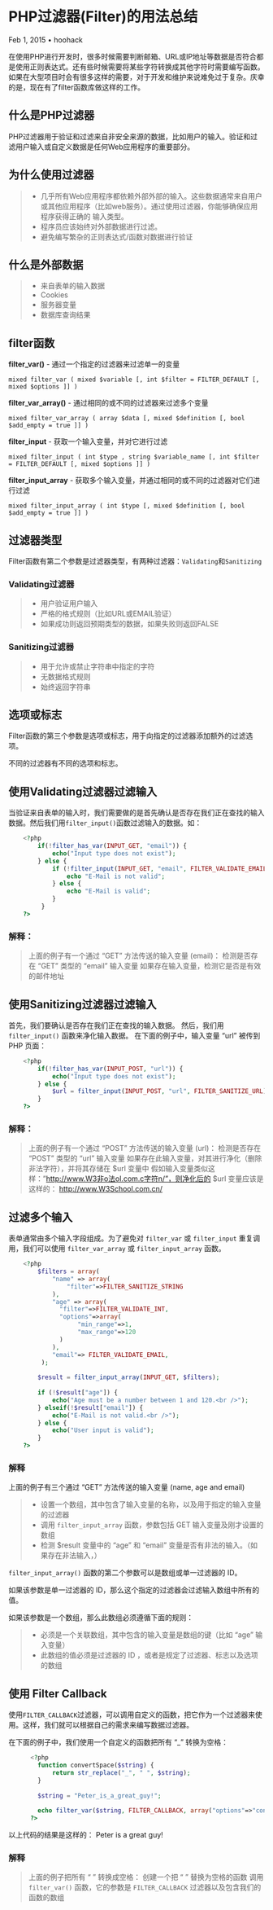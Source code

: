 # PHP过滤器(Filter)的用法总结

Feb 1, 2015 • hoohack

在使用PHP进行开发时，很多时候需要判断邮箱、URL或IP地址等数据是否符合都是使用正则表达式。还有些时候需要将某些字符转换成其他字符时需要编写函数。如果在大型项目时会有很多这样的需要，对于开发和维护来说难免过于复杂。庆幸的是，现在有了filter函数库做这样的工作。

## 什么是PHP过滤器

PHP过滤器用于验证和过滤来自非安全来源的数据，比如用户的输入。验证和过滤用户输入或自定义数据是任何Web应用程序的重要部分。

## 为什么使用过滤器

> * 几乎所有Web应用程序都依赖外部外部的输入。这些数据通常来自用户或其他应用程序（比如web服务）。通过使用过滤器，你能够确保应用程序获得正确的 输入类型。
> * 程序员应该始终对外部数据进行过滤。
> * 避免编写繁杂的正则表达式/函数对数据进行验证

## 什么是外部数据

> * 来自表单的输入数据
> * Cookies
> * 服务器变量
> * 数据库查询结果

## filter函数

**filter_var()** - 通过一个指定的过滤器来过滤单一的变量

    mixed filter_var ( mixed $variable [, int $filter = FILTER_DEFAULT [, mixed $options ]] )
    

**filter_var_array()** - 通过相同的或不同的过滤器来过滤多个变量

    mixed filter_var_array ( array $data [, mixed $definition [, bool $add_empty = true ]] )
    

**filter_input** - 获取一个输入变量，并对它进行过滤

    mixed filter_input ( int $type , string $variable_name [, int $filter = FILTER_DEFAULT [, mixed $options ]] )
    

**filter_input_array** - 获取多个输入变量，并通过相同的或不同的过滤器对它们进行过滤

    mixed filter_input_array ( int $type [, mixed $definition [, bool $add_empty = true ]] )
    

## 过滤器类型

Filter函数有第二个参数是过滤器类型，有两种过滤器：`Validating`和`Sanitizing`

### Validating过滤器

> * 用户验证用户输入
> * 严格的格式规则（比如URL或EMAIL验证）
> * 如果成功则返回预期类型的数据，如果失败则返回FALSE

### Sanitizing过滤器

> * 用于允许或禁止字符串中指定的字符
> * 无数据格式规则
> * 始终返回字符串

## 选项或标志

Filter函数的第三个参数是选项或标志，用于向指定的过滤器添加额外的过滤选项。

不同的过滤器有不同的选项和标志。

## 使用Validating过滤器过滤输入

当验证来自表单的输入时，我们需要做的是首先确认是否存在我们正在查找的输入数据。然后我们用`filter_input()`函数过滤输入的数据。如：

```php
    <?php
        if(!filter_has_var(INPUT_GET, "email")) {
            echo("Input type does not exist");
        } else {
            if (!filter_input(INPUT_GET, "email", FILTER_VALIDATE_EMAIL)) {
                echo "E-Mail is not valid";
            } else {
                echo "E-Mail is valid";
            }
         }
    ?>
```

### 解释：

> 上面的例子有一个通过 “GET” 方法传送的输入变量 (email)： 检测是否存在 “GET” 类型的 “email” 输入变量 如果存在输入变量，检测它是否是有效的邮件地址

## 使用Sanitizing过滤器过滤输入

首先，我们要确认是否存在我们正在查找的输入数据。 然后，我们用 `filter_input()` 函数来净化输入数据。 在下面的例子中，输入变量 “url” 被传到 PHP 页面：

```php
    <?php
        if(!filter_has_var(INPUT_POST, "url")) {
            echo("Input type does not exist");
        } else {
            $url = filter_input(INPUT_POST, "url", FILTER_SANITIZE_URL);
        }
    ?>
```

### 解释：

> 上面的例子有一个通过 “POST” 方法传送的输入变量 (url)： 检测是否存在 “POST” 类型的 “url” 输入变量 如果存在此输入变量，对其进行净化（删除非法字符），并将其存储在 $url 变量中 假如输入变量类似这样：”http://www.W3非o法ol.com.c字符n/”，则净化后的 $url 变量应该是这样的：  http://www.W3School.com.cn/
 
## 过滤多个输入

表单通常由多个输入字段组成。为了避免对 `filter_var` 或 `filter_input` 重复调用，我们可以使用 `filter_var_array` 或 `filter_input_array` 函数。

```php
    <?php
        $filters = array(
            "name" => array(
                "filter"=>FILTER_SANITIZE_STRING
            ),
            "age" => array(
              "filter"=>FILTER_VALIDATE_INT,
              "options"=>array(
                   "min_range"=>1,
                   "max_range"=>120
              )
            ),
            "email"=> FILTER_VALIDATE_EMAIL,
         );
        
        $result = filter_input_array(INPUT_GET, $filters);
        
        if (!$result["age"]) {
            echo("Age must be a number between 1 and 120.<br />");
        } elseif(!$result["email"]) {
            echo("E-Mail is not valid.<br />");
        } else {
            echo("User input is valid");
        }
    ?>
```

### 解释

上面的例子有三个通过 “GET” 方法传送的输入变量 (name, age and email)

> * 设置一个数组，其中包含了输入变量的名称，以及用于指定的输入变量的过滤器
> * 调用 `filter_input_array` 函数，参数包括 GET 输入变量及刚才设置的数组
> * 检测 $result 变量中的 “age” 和 “email” 变量是否有非法的输入。（如果存在非法输入，）

`filter_input_array()` 函数的第二个参数可以是数组或单一过滤器的 ID。

如果该参数是单一过滤器的 ID，那么这个指定的过滤器会过滤输入数组中所有的值。

如果该参数是一个数组，那么此数组必须遵循下面的规则：

> * 必须是一个关联数组，其中包含的输入变量是数组的键（比如 “age” 输入变量）
> * 此数组的值必须是过滤器的 ID ，或者是规定了过滤器、标志以及选项的数组

## 使用 Filter Callback

使用`FILTER_CALLBACK`过滤器，可以调用自定义的函数，把它作为一个过滤器来使用。这样，我们就可以根据自己的需求来编写数据过滤器。

在下面的例子中，我们使用一个自定义的函数把所有 “_” 转换为空格：

```php
      <?php
        function convertSpace($string) {
            return str_replace("_", " ", $string);
        }
      
        $string = "Peter_is_a_great_guy!";
      
        echo filter_var($string, FILTER_CALLBACK, array("options"=>"convertSpace"));
      ?>
```

以上代码的结果是这样的： Peter is a great guy!

### 解释

> 上面的例子把所有 “ ” 转换成空格： 创建一个把 “ ” 替换为空格的函数 调用 `filter_var()` 函数，它的参数是 `FILTER_CALLBACK` 过滤器以及包含我们的函数的数组

